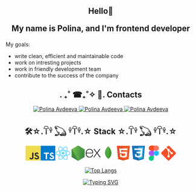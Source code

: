 <h2 align="center">
<p>Hello👋</p>
<p>My name is Polina, and I'm frontend developer</p>
</h2>

My goals:

* write clean, efficient and maintainable code
* work on intresting projects
* work in friendly development team
* contribute to the success of the company
  
<h2 align="center">. ₊˚ ☎︎₊˚✧ ﾟ. Contacts</h2>
<div align="center">
  <a href="mailto:polinaavdeeva55@gmail.com" target="_blank">
    <img src="https://www.svgrepo.com/show/429690/email-message.svg" alt="Polina Avdeeva" height="40" width="40">
  </a>
  <a href="https://t.me/pioqxx" target="_blank">
    <img src="https://www.svgrepo.com/show/452115/telegram.svg" alt="Polina Avdeeva" height="40" width="40">
  </a>
  <a href="https://vk.com/polinaavdeeva">
    <img src="https://www.svgrepo.com/show/331634/vk-v2.svg" alt="Polina Avdeeva" width="40" height="40"/>
  </a>
</div>

<h2 align="center">🛠☆.𓋼𓍊 𓆏 𓍊𓋼𓍊.☆  Stack ☆.𓋼𓍊 𓆏 𓍊𓋼𓍊.☆</h2>
<div align="center"><img src="https://github.com/devicons/devicon/blob/master/icons/javascript/javascript-original.svg" style="width:40px; height:40px;"/><img src="https://github.com/devicons/devicon/blob/master/icons/typescript/typescript-original.svg" style="width:40px; height:40px;"/><img src="https://github.com/devicons/devicon/blob/master/icons/react/react-original.svg" style="width:40px; height:40px;"/><img src="https://github.com/devicons/devicon/blob/master/icons/nodejs/nodejs-original.svg" style="width:40px; height:40px;"/><img src="https://github.com/devicons/devicon/blob/master/icons/express/express-original.svg" style="width:40px; height:40px;"/><img src="https://github.com/devicons/devicon/blob/master/icons/mongodb/mongodb-original.svg" style="width:40px; height:40px;"/><img src="https://github.com/devicons/devicon/blob/master/icons/html5/html5-original.svg" style="width:40px; height:40px;"/><img src="https://github.com/devicons/devicon/blob/master/icons/css3/css3-original.svg" style="width:40px; height:40px;"/><img src="https://github.com/devicons/devicon/blob/master/icons/figma/figma-original.svg" style="width:40px; height:40px;"/><img src="https://github.com/devicons/devicon/blob/master/icons/git/git-original.svg" style="width:40px; height:40px;"/>



  [![Top Langs](https://github-readme-stats.vercel.app/api/top-langs/?username=anuraghazra)](https://github.com/anuraghazra/github-readme-stats) 


  <a href="https://git.io/typing-svg"><img src="https://readme-typing-svg.herokuapp.com?font=Fira+Code&pause=1000&color=F7A4EA&background=FFFFFF00&center=true&vCenter=true&random=false&width=800&lines=and+also+I+love+board+games+%CB%9A%CB%96%F0%93%8D%A2%D6%B4%E0%BB%8B%F0%9F%8C%B7%CD%99%D6%92%E2%9C%A7%CB%9A.%F0%9F%8E%80%E0%BC%98%E2%8B%86" alt="Typing SVG" /></a>

  </div>



